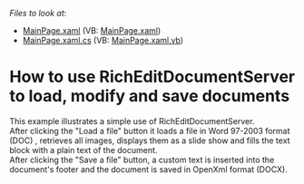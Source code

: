 <!-- default file list -->
*Files to look at*:

* [MainPage.xaml](./CS/RichEditDocumentServer_SimpleExample/MainPage.xaml) (VB: [MainPage.xaml](./VB/RichEditDocumentServer_SimpleExample/MainPage.xaml))
* [MainPage.xaml.cs](./CS/RichEditDocumentServer_SimpleExample/MainPage.xaml.cs) (VB: [MainPage.xaml.vb](./VB/RichEditDocumentServer_SimpleExample/MainPage.xaml.vb))
<!-- default file list end -->
# How to use RichEditDocumentServer to load, modify and save documents


<p>This example illustrates a simple use of RichEditDocumentServer.<br> After clicking the "Load a file" button it loads a file in Word 97-2003 format (DOC) , retrieves all images, displays them as a slide show and fills the text block with a plain text of the document. <br> After clicking the "Save a file" button, a custom text is inserted into the document's footer and the document is saved in OpenXml format (DOCX).</p>

<br/>


